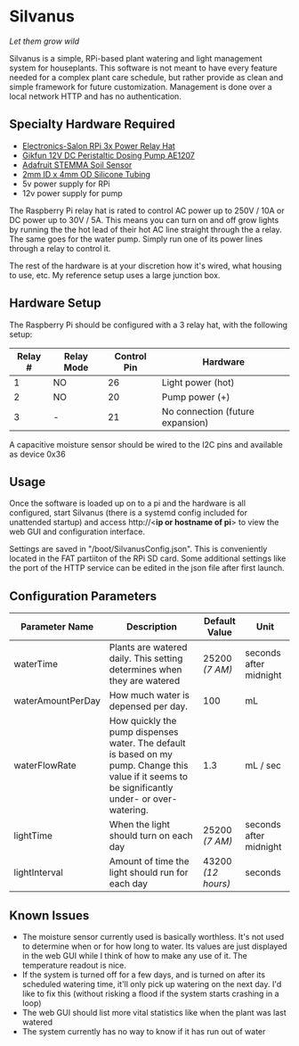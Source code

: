 # Silvanus 
*Let them grow wild*

Silvanus is a simple, RPi-based plant watering and light management system for houseplants. This software is not meant to have every feature needed for a complex plant care schedule, but rather provide as clean and simple framework for future customization. Management is done over a local network HTTP and has no authentication.

## Specialty Hardware Required
- [Electronics-Salon RPi 3x Power Relay Hat](https://www.amazon.com/dp/B07CZL2SKN)
- [Gikfun 12V DC Peristaltic Dosing Pump AE1207](https://www.amazon.com/dp/B01IUVHB8E)
- [Adafruit STEMMA Soil Sensor](https://www.adafruit.com/product/4026)
- [2mm ID x 4mm OD Silicone Tubing](https://www.amazon.com/gp/product/B08JKK8BCM/r)
- 5v power supply for RPi
- 12v power supply for pump

The Raspberry Pi relay hat is rated to control AC power up to 250V / 10A or DC power up to 30V / 5A. This means you can turn on and off grow lights by running the the hot lead of their hot AC line straight through the a relay. The same goes for the water pump. Simply run one of its power lines through a relay to control it.

The rest of the hardware is at your discretion how it's wired, what housing to use, etc. My reference setup uses a large junction box.

## Hardware Setup

The Raspberry Pi should be configured with a 3 relay hat, with the following setup:

| Relay # | Relay Mode | Control Pin | Hardware |
|-|-|-|-|
1 | NO | 26 | Light power (hot)
2 | NO | 20 | Pump power (+)
3 | - | 21 | No connection (future expansion)

A capacitive moisture sensor should be wired to the I2C pins and available as device 0x36

## Usage
Once the software is loaded up on to a pi and the hardware is all configured, start Silvanus (there is a systemd config included for unattended startup) and access http://<__ip or hostname of pi__> to view the web GUI and configuration interface.

Settings are saved in "/boot/SilvanusConfig.json". This is conveniently located in the FAT partiiton of the RPi SD card. Some additional settings like the port of the HTTP service can be edited in the json file after first launch.

## Configuration Parameters

| Parameter Name | Description | Default Value | Unit |
|---------------------|-------------|-------------|-|
| waterTime | Plants are watered daily. This setting determines when they are watered | 25200<br /> *(7 AM)* | seconds after midnight |
| waterAmountPerDay | How much water is depensed per day. | 100 | mL |
| waterFlowRate | How quickly the pump dispenses water. The default is based on my pump. Change this value if it seems to be significantly under- or over-watering. | 1.3 | mL / sec |
| lightTime | When the light should turn on each day | 25200<br /> *(7 AM)* | seconds after midnight |
| lightInterval | Amount of time the light should run for each day | 43200<br /> *(12 hours)* | seconds |

## Known Issues

- The moisture sensor currently used is basically worthless. It's not used to determine when or for how long to water. Its values are just displayed in the web GUI while I think of how to make any use of it. The temperature readout is nice.
- If the system is turned off for a few days, and is turned on after its scheduled watering time, it'll only pick up watering on the next day. I'd like to fix this (without risking a flood if the system starts crashing in a loop)
- The web GUI should list more vital statistics like when the plant was last watered
- The system currently has no way to know if it has run out of water